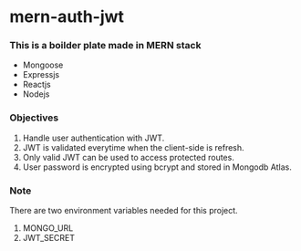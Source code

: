 # mern-auth-jwt

### This is a boilder plate made in MERN stack
- Mongoose
- Expressjs
- Reactjs
- Nodejs

### Objectives
1. Handle user authentication with JWT.
2. JWT is validated everytime when the client-side is refresh.
3. Only valid JWT can be used to access protected routes.
4. User password is encrypted using bcrypt and stored in Mongodb Atlas.

### Note
There are two environment variables needed for this project.
1. MONGO_URL
2. JWT_SECRET



